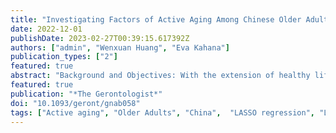 ```yaml
---
title: "Investigating Factors of Active Aging Among Chinese Older Adults: A Machine Learning Approach"
date: 2022-12-01
publishDate: 2023-02-27T00:39:15.617392Z
authors: ["admin", "Wenxuan Huang", "Eva Kahana"]
publication_types: ["2"]
featured: true
abstract: "Background and Objectives: With the extension of healthy life expectancy, promoting active aging has become a policy response to rapid population aging in China. Yet, it has been inconclusive about the relative importance of the determinants of active aging. By applying a machine learning approach, this study aims to identify the most important determinants of active aging in 3 domains, i.e., paid/unpaid work, caregiving, and social activities, among Chinese older adults. Research design and Methods: Data were drawn from the first wave of the China Health and Retirement Longitudinal Study, which surveys a nationally representative sample of adults aged 60 years and older (N = 7,503). We estimated Random Forest and the least absolute shrinkage and selection operator regression models (LASSO) to determine the most important factors related to active aging. Results: Health has a generic effect on all outcomes of active aging. Our findings also identified the domain-specific determinants of active aging. Urban/rural residency is among the most important factors determining the likelihood of engaging in paid/unpaid work. Living in a multigenerational household is especially important in predicting caregiving activities. Neighborhood infrastructure and facilities have the strongest influence on older adults' participation in social activities. Discussion and Implications: The application of feature selection models provides a fruitful first step in identifying the most important determinants of active aging among Chinese older adults. These results provide evidence-based recommendations for policies and practices promoting active aging."
featured: true
publication: "*The Gerontologist*"
doi: "10.1093/geront/gnab058"
tags: ["Active aging", "Older Adults", "China",  "LASSO regression", "Longitudinal Studies", "Machine Learning", "Middle Aged", "Random Forest", "Machine Learning"]
---
```



